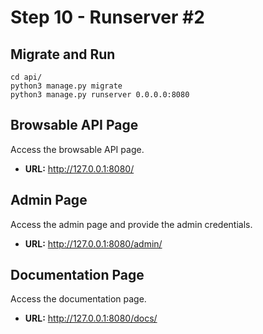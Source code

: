 # Step 10 - Runserver #2

## Migrate and Run

```
cd api/
python3 manage.py migrate
python3 manage.py runserver 0.0.0.0:8080
```

## Browsable API Page

Access the browsable API page.

* **URL:** http://127.0.0.1:8080/

## Admin Page

Access the admin page and provide the admin credentials.

* **URL:** http://127.0.0.1:8080/admin/

## Documentation Page

Access the documentation page.

* **URL:** http://127.0.0.1:8080/docs/